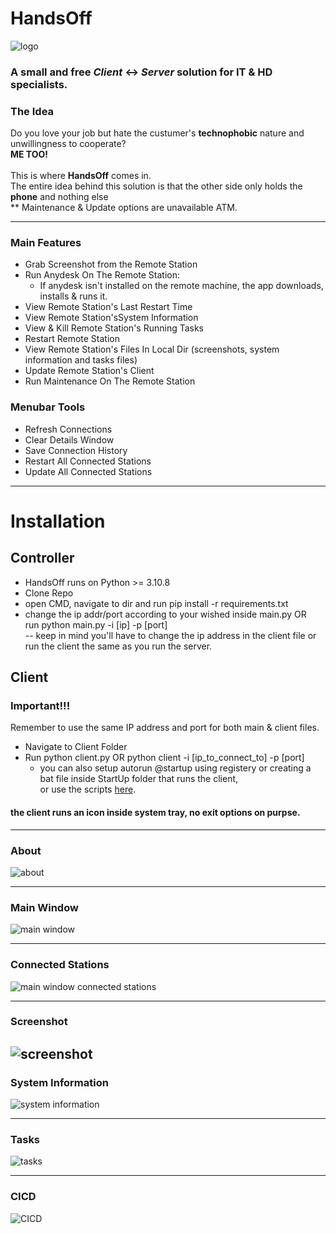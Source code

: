 # HandsOff
![logo](https://github.com/GShwartz/HandsOff/raw/main/Images/HandsOff_resized.png) <br />
### A small and free <i>Client</i> <-> <i>Server</i> solution for IT & HD specialists.  <br />

### The Idea
Do you love your job but hate the custumer's <b>technophobic</b> nature and unwillingness to cooperate? <br />
<b>ME TOO!</b> <br /><br /> 
This is where <b>HandsOff</b> comes in. <br />
The entire idea behind this solution is that the other side only holds the <b>phone</b> and nothing else<br />
** Maintenance & Update options are unavailable ATM.

---
### Main Features
- Grab Screenshot from the Remote Station
- Run Anydesk On The Remote Station: <br />
  * If anydesk isn't installed on the remote machine, the app downloads, installs & runs it. <br />
- View Remote Station's Last Restart Time
- View Remote Station'sSystem Information
- View & Kill Remote Station's Running Tasks
- Restart Remote Station
- View Remote Station's Files In Local Dir (screenshots, system information and tasks files)
- Update Remote Station's Client
- Run Maintenance On The Remote Station

### Menubar Tools
- Refresh Connections
- Clear Details Window
- Save Connection History
- Restart All Connected Stations
- Update All Connected Stations

---
# Installation #
## Controller ##
* HandsOff runs on Python >= 3.10.8
* Clone Repo
* open CMD, navigate to dir and run pip install -r requirements.txt
* change the ip addr/port according to your wished inside main.py OR <br />
  run python main.py -i [ip] -p [port] <br />
  -- keep in mind you'll have to change the ip address in the client file or run the client the same as you run the server.

## Client ##
### Important!!!
  Remember to use the same IP address and port for both main & client files.
* Navigate to Client Folder
* Run python client.py OR python client -i [ip_to_connect_to] -p [port]
  - you can also setup autorun @startup using registery or creating a bat file inside StartUp folder that runs the client, <br />
  or use the scripts [here](https://github.com/GShwartz/HandsOff/tree/main/Client).

#### the client runs an icon inside system tray, no exit options on purpse.
---


### About
![about](https://github.com/GShwartz/HandsOff/raw/main/Images/POC/about.JPG)

------
### Main Window
![main window](https://github.com/GShwartz/HandsOff/raw/main/Images/POC/main_window.JPG)

------
### Connected Stations
![main window connected stations](https://github.com/GShwartz/HandsOff/raw/main/Images/POC/main_window_connected.JPG)

------
### Screenshot
![screenshot](https://github.com/GShwartz/HandsOff/raw/main/Images/POC/screenshot.JPG)
------

### System Information
![system information](https://github.com/GShwartz/HandsOff/raw/main/Images/POC/sysinfo.JPG)

------
### Tasks
![tasks](https://github.com/GShwartz/HandsOff/raw/main/Images/POC/tasks.JPG)

---
### CICD <br />
![CICD](https://github.com/GShwartz/HandsOff/raw/a6bd7190bcda42f8335acecb94c4d6bffb060494/Images/POC/CICD.JPG)
